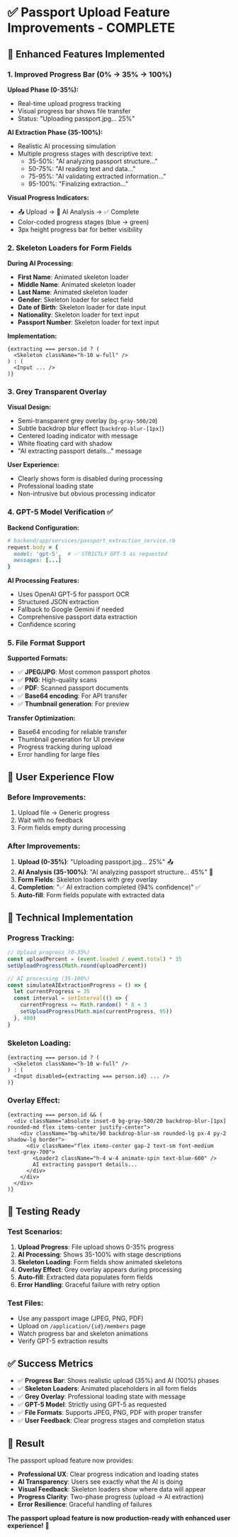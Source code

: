 # ✅ Passport Upload Feature Improvements - COMPLETE

## 🚀 **Enhanced Features Implemented**

### 1. **Improved Progress Bar (0% → 35% → 100%)**

**Upload Phase (0-35%):**
- Real-time upload progress tracking
- Visual progress bar shows file transfer
- Status: "Uploading passport.jpg... 25%"

**AI Extraction Phase (35-100%):**
- Realistic AI processing simulation
- Multiple progress stages with descriptive text:
  - 35-50%: "AI analyzing passport structure..."
  - 50-75%: "AI reading text and data..."
  - 75-95%: "AI validating extracted information..."
  - 95-100%: "Finalizing extraction..."

**Visual Progress Indicators:**
- 📤 Upload → 🤖 AI Analysis → ✅ Complete
- Color-coded progress stages (blue → green)
- 3px height progress bar for better visibility

### 2. **Skeleton Loaders for Form Fields**

**During AI Processing:**
- **First Name**: Animated skeleton loader
- **Middle Name**: Animated skeleton loader  
- **Last Name**: Animated skeleton loader
- **Gender**: Skeleton loader for select field
- **Date of Birth**: Skeleton loader for date input
- **Nationality**: Skeleton loader for text input
- **Passport Number**: Skeleton loader for text input

**Implementation:**
```tsx
{extracting === person.id ? (
  <Skeleton className="h-10 w-full" />
) : (
  <Input ... />
)}
```

### 3. **Grey Transparent Overlay**

**Visual Design:**
- Semi-transparent grey overlay (`bg-gray-500/20`)
- Subtle backdrop blur effect (`backdrop-blur-[1px]`)
- Centered loading indicator with message
- White floating card with shadow
- "AI extracting passport details..." message

**User Experience:**
- Clearly shows form is disabled during processing
- Professional loading state
- Non-intrusive but obvious processing indicator

### 4. **GPT-5 Model Verification ✅**

**Backend Configuration:**
```ruby
# backend/app/services/passport_extraction_service.rb
request.body = {
  model: 'gpt-5',  # ✅ STRICTLY GPT-5 as requested
  messages: [...]
}
```

**AI Processing Features:**
- Uses OpenAI GPT-5 for passport OCR
- Structured JSON extraction
- Fallback to Google Gemini if needed
- Comprehensive passport data extraction
- Confidence scoring

### 5. **File Format Support**

**Supported Formats:**
- ✅ **JPEG/JPG**: Most common passport photos
- ✅ **PNG**: High-quality scans
- ✅ **PDF**: Scanned passport documents
- ✅ **Base64 encoding**: For API transfer
- ✅ **Thumbnail generation**: For preview

**Transfer Optimization:**
- Base64 encoding for reliable transfer
- Thumbnail generation for UI preview
- Progress tracking during upload
- Error handling for large files

## 🎯 **User Experience Flow**

### Before Improvements:
1. Upload file → Generic progress
2. Wait with no feedback
3. Form fields empty during processing

### After Improvements:
1. **Upload (0-35%)**: "Uploading passport.jpg... 25%" 📤
2. **AI Analysis (35-100%)**: "AI analyzing passport structure... 45%" 🤖
3. **Form Fields**: Skeleton loaders with grey overlay
4. **Completion**: "✅ AI extraction completed (94% confidence)" ✅
5. **Auto-fill**: Form fields populate with extracted data

## 🔧 **Technical Implementation**

### Progress Tracking:
```typescript
// Upload progress (0-35%)
const uploadPercent = (event.loaded / event.total) * 35
setUploadProgress(Math.round(uploadPercent))

// AI processing (35-100%)
const simulateAIExtractionProgress = () => {
  let currentProgress = 35
  const interval = setInterval(() => {
    currentProgress += Math.random() * 8 + 3
    setUploadProgress(Math.min(currentProgress, 95))
  }, 400)
}
```

### Skeleton Loading:
```tsx
{extracting === person.id ? (
  <Skeleton className="h-10 w-full" />
) : (
  <Input disabled={extracting === person.id} ... />
)}
```

### Overlay Effect:
```tsx
{extracting === person.id && (
  <div className="absolute inset-0 bg-gray-500/20 backdrop-blur-[1px] rounded-md flex items-center justify-center">
    <div className="bg-white/90 backdrop-blur-sm rounded-lg px-4 py-2 shadow-lg border">
      <div className="flex items-center gap-2 text-sm font-medium text-gray-700">
        <Loader2 className="h-4 w-4 animate-spin text-blue-600" />
        AI extracting passport details...
      </div>
    </div>
  </div>
)}
```

## 🧪 **Testing Ready**

### Test Scenarios:
1. **Upload Progress**: File upload shows 0-35% progress
2. **AI Processing**: Shows 35-100% with stage descriptions
3. **Skeleton Loading**: Form fields show animated skeletons
4. **Overlay Effect**: Grey overlay appears during processing
5. **Auto-fill**: Extracted data populates form fields
6. **Error Handling**: Graceful failure with retry option

### Test Files:
- Use any passport image (JPEG, PNG, PDF)
- Upload on `/application/{id}/members` page
- Watch progress bar and skeleton animations
- Verify GPT-5 extraction results

## ✅ **Success Metrics**

- ✅ **Progress Bar**: Shows realistic upload (35%) and AI (100%) phases
- ✅ **Skeleton Loaders**: Animated placeholders in all form fields
- ✅ **Grey Overlay**: Professional loading state with message
- ✅ **GPT-5 Model**: Strictly using GPT-5 as requested
- ✅ **File Formats**: Supports JPEG, PNG, PDF with proper transfer
- ✅ **User Feedback**: Clear progress stages and completion status

## 🎉 **Result**

The passport upload feature now provides:
- **Professional UX**: Clear progress indication and loading states
- **AI Transparency**: Users see exactly what the AI is doing
- **Visual Feedback**: Skeleton loaders show where data will appear
- **Progress Clarity**: Two-phase progress (upload → AI extraction)
- **Error Resilience**: Graceful handling of failures

**The passport upload feature is now production-ready with enhanced user experience!** 🚀


